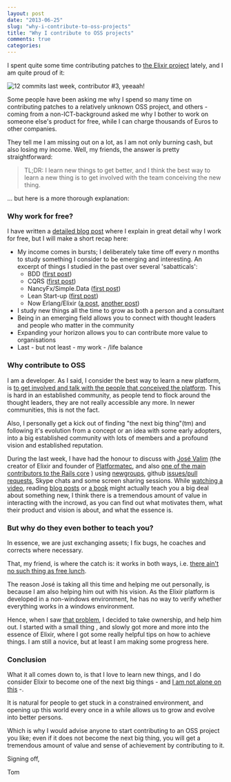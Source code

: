 ```yaml
---
layout: post
date: "2013-06-25"
slug: "why-i-contribute-to-oss-projects"
title: "Why I contribute to OSS projects"
comments: true
categories: 
---
```


I spent quite some time contributing patches to [the Elixir project](https://elixir-lang.org/) lately, and I am quite proud of it:

![12 commits last week, contributor #3, yeeaah!](https://i.snag.gy/tDU35.jpg)

Some people have been asking me why I spend so many time on contributing patches to a relatively unknown OSS project, and others - coming 
from a non-ICT-background asked me why I bother to work on someone else's product for free, while I can charge thousands of
Euros to other companies.

They tell me I am missing out on a lot, as I am not only burning cash, but also losing my income. Well, my friends, the answer
is pretty straightforward:
<!-- more -->
> TL;DR: I learn new things to get better, and I think the best way to learn a new thing is to get involved with the team 
  conceiving the new thing.

... but here is a more thorough explanation:

### Why work for free?

I have written a [detailed blog post](https://tojans.me/blog/2013/03/30/freedom-learning-stuff-doing-consulting-aka-the-fun-and-money-balance/) 
where I explain in great detail why I work for free, but I will make a short recap here:

- My income comes in bursts; I deliberately take time off every n months to study something I consider to be emerging and interesting. An excerpt of things I studied in the 
past over several 'sabatticals':
    - BDD ([first post](https://tojans.me/blog/2009/11/03/a-new-bdd-framework-in-.net-aubergine/))
    - CQRS ([first post](https://tojans.me/blog/2010/09/01/winning-the-game-with-cqrs-event-sourcing-and-bdd/))
    - NancyFx/Simple.Data ([first post](https://tojans.me/blog/2011/03/07/continuous-thinking-just-ship-it-the-story-of-nerdbeers/))
    - Lean Start-up ([first post](https://tojans.me/blog/2012/02/28/project-%23startup10-learning-to-build-your-own-business/))
    - Now Erlang/Elixir ([a post](https://tojans.me/blog/2013/05/17/erlang-camp-amsterdam-why-you-should-follow-it-and-getting-started-with-erlang-and-axiom/),
    [another post](https://tojans.me/blog/2013/06/09/installing-and-compiling-elixir-and-the-dynamo-web-framework-on-windows/))
- I study new things all the time to grow as both a person and a consultant
- Being in an emerging field allows you to connect with thought leaders and people who matter in the community
- Expanding your horizon allows you to can contribute more value to organisations
- Last - but not least - my work - /life balance

### Why contribute to OSS

I am a developer. As I said, I consider the best way to learn a new platform, is [to get involved and talk with the people that
conceived the platform](https://tojans.me/blog/2011/03/16/continuous-thinking-nerdbeers-continued-we-all-win/). 
This is hard in an established community, as people tend to flock around the thought leaders, they are not really accessible any 
more. In newer communities, this is not the fact. 

Also, I personally get a kick out of finding "the next big thing"(tm) and following it's evolution from a concept or an idea with 
some early adopters, into a big established community with lots of members and a profound vision and established reputation.

During the last week, I have had the honour to discuss with [Jos&eacute; Valim](https://twitter.com/josevalim) (the creator of Elixir and 
founder of [Platformatec](https://plataformatec.com.br/), and also [one of the main contributors to the Rails core](https://rubyonrails.org/core)
) using [newgroups](https://groups.google.com/forum/#!forum/elixir-lang-talk), github 
[issues/pull requests](https://github.com/elixir-lang/elixir/issues?labels=&page=1&state=open), Skype chats and some screen sharing 
sessions. While [watching a video](https://www.youtube.com/watch?v=hht9s6nAAx8), reading 
[blog posts](https://benjamintanweihao.github.io/blog/2013/06/13/elixir-for-the-lazy-impatient-and-busy-lists-and-recursion/) or 
[a book](https://pragprog.com/book/elixir/programming-elixir) might actually teach you a big deal about something new, I think there 
is a tremendous amount of value in interacting with the incrowd, as you can find out what motivates them, what their product and 
vision is about, and what the essence is.

### But why do they even bother to teach you?

In essence, we are just exchanging assets; I fix bugs, he coaches and corrects where necessary. 

That, my friend, is where the catch is: it works in both ways, i.e. 
[there ain't no such thing as free lunch](https://en.wikipedia.org/wiki/There_ain't_no_such_thing_as_a_free_lunch).

The reason Jos&eacute; is taking all this time and helping me out personally, is because I am also helping him out with his vision. As the 
Elixir platform is developed in a non-windows environment, he has no way to verify whether everything works in a windows environment.

Hence, when I saw [that problem](https://github.com/elixir-lang/elixir/issues/1231), I decided to take ownership, and help him out. 
I started with a small thing , and slowly got more and more into the essence of Elixir, where I got some really helpful tips on
how to achieve things. I am still a novice, but at least I am making some progress here.

### Conclusion

What it all comes down to, is that I love to learn new things, and I do consider Elixir to become one of the next big things - and 
[I am not alone on this](https://benjamintanweihao.github.io/blog/2013/06/08/why-my-next-programming-language-is-elixir/) -.

It is natural for people to get stuck in a constrained environment, and opening up this world every once in a while allows us to
grow and evolve into better persons. 

Which is why I would advise anyone to start contributing to an OSS project you like; even if it does not become the next big thing, 
you will get a tremendous amount of value and sense of achievement by contributing to it.

Signing off,

Tom
